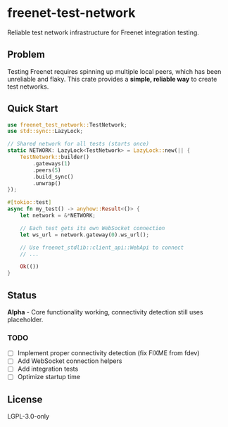 # freenet-test-network

Reliable test network infrastructure for Freenet integration testing.

## Problem

Testing Freenet requires spinning up multiple local peers, which has been unreliable and flaky. This crate provides a **simple, reliable way** to create test networks.

## Quick Start

```rust
use freenet_test_network::TestNetwork;
use std::sync::LazyLock;

// Shared network for all tests (starts once)
static NETWORK: LazyLock<TestNetwork> = LazyLock::new(|| {
    TestNetwork::builder()
        .gateways(1)
        .peers(5)
        .build_sync()
        .unwrap()
});

#[tokio::test]
async fn my_test() -> anyhow::Result<()> {
    let network = &*NETWORK;

    // Each test gets its own WebSocket connection
    let ws_url = network.gateway(0).ws_url();

    // Use freenet_stdlib::client_api::WebApi to connect
    // ...

    Ok(())
}
```

## Status

**Alpha** - Core functionality working, connectivity detection still uses placeholder.

### TODO
- [ ] Implement proper connectivity detection (fix FIXME from fdev)
- [ ] Add WebSocket connection helpers
- [ ] Add integration tests
- [ ] Optimize startup time

## License

LGPL-3.0-only
